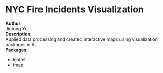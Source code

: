 # NYC Fire Incidents Visualization
**Author**:  
Jintong Yu  
**Description**:  
Applied data processing and created interactive maps using visualization packages in R  
**Packages**:  
* leaflet  
* tmap
